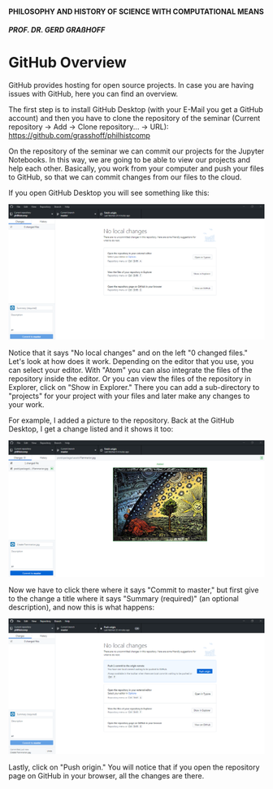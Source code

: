 #### PHILOSOPHY AND HISTORY OF SCIENCE WITH COMPUTATIONAL MEANS

##### PROF. DR. GERD GRAßHOFF 



# GitHub Overview

GitHub provides hosting for open source projects. In case you are having issues with GitHub, here you can find an overview. 

The first step is to install GitHub Desktop (with your E-Mail you get a GitHub account) and then you have to clone the repository of the seminar (Current repository &rightarrow; Add &rightarrow; Clone repository... &rightarrow; URL): https://github.com/grasshoff/philhistcomp

On the repository of the seminar we can commit our projects for the Jupyter Notebooks. In this way, we are going to be able to view our projects and help each other. Basically, you work from your computer and push your files to GitHub, so that we can commit changes from our files to the cloud.

If you open GitHub Desktop you will see something like this:

![gitphil](assets/gitphil.PNG)



Notice that it says "No local changes" and on the left "0 changed files." Let's look at how does it work. Depending on the editor that you use, you can select your editor. With "Atom" you can also integrate the files of the repository inside the editor. Or you can view the files of the repository in Explorer, click on "Show in Explorer." There you can add a sub-directory to "projects" for your project with your files and later make any changes to your work.

For example, I added a picture to the repository. Back at the GitHub Desktop, I get a change listed and it shows it too:

![gitchanges](assets/gitchanges.PNG)



Now we have to click there where it says "Commit to master," but first give to the change a title where it says "Summary (required)" (an optional description), and now this is what happens:

![gitchanges2](assets/gitchanges2.PNG)



Lastly, click on "Push origin." You will notice that if you open the repository page on GitHub in your browser, all the changes are there.

